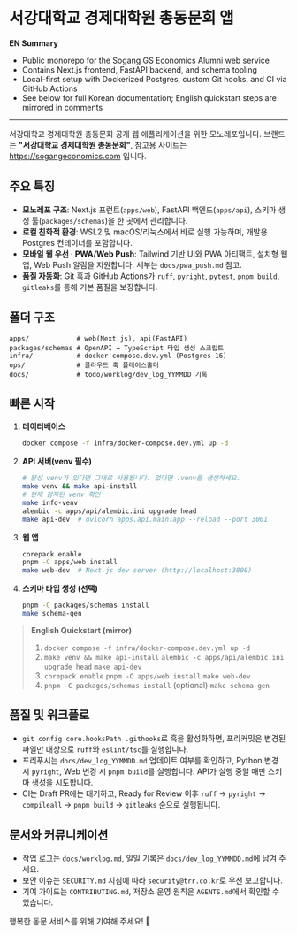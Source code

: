 # 서강대학교 경제대학원 총동문회 앱

**EN Summary**
- Public monorepo for the Sogang GS Economics Alumni web service
- Contains Next.js frontend, FastAPI backend, and schema tooling
- Local-first setup with Dockerized Postgres, custom Git hooks, and CI via GitHub Actions
- See below for full Korean documentation; English quickstart steps are mirrored in comments

---

서강대학교 경제대학원 총동문회 공개 웹 애플리케이션을 위한 모노레포입니다. 브랜드는 **"서강대학교 경제대학원 총동문회"**, 참고용 사이트는 https://sogangeconomics.com 입니다.

## 주요 특징
- **모노레포 구조**: Next.js 프런트(`apps/web`), FastAPI 백엔드(`apps/api`), 스키마 생성 툴(`packages/schemas`)을 한 곳에서 관리합니다.
- **로컬 친화적 환경**: WSL2 및 macOS/리눅스에서 바로 실행 가능하며, 개발용 Postgres 컨테이너를 포함합니다.
- **모바일 웹 우선 · PWA/Web Push**: Tailwind 기반 UI와 PWA 아티팩트, 설치형 웹앱, Web Push 알림을 지원합니다. 세부는 `docs/pwa_push.md` 참고.
- **품질 자동화**: Git 훅과 GitHub Actions가 `ruff`, `pyright`, `pytest`, `pnpm build`, `gitleaks`를 통해 기본 품질을 보장합니다.

## 폴더 구조
```
apps/            # web(Next.js), api(FastAPI)
packages/schemas # OpenAPI → TypeScript 타입 생성 스크립트
infra/           # docker-compose.dev.yml (Postgres 16)
ops/             # 클라우드 훅 플레이스홀더
docs/            # todo/worklog/dev_log_YYMMDD 기록
```

## 빠른 시작
1. **데이터베이스**
   ```bash
   docker compose -f infra/docker-compose.dev.yml up -d
   ```
2. **API 서버(venv 필수)**
    ```bash
   # 활성 venv가 있다면 그대로 사용됩니다. 없다면 .venv를 생성하세요.
   make venv && make api-install
   # 현재 감지된 venv 확인
   make info-venv
    alembic -c apps/api/alembic.ini upgrade head
    make api-dev  # uvicorn apps.api.main:app --reload --port 3001
    ```
3. **웹 앱**
   ```bash
   corepack enable
   pnpm -C apps/web install
   make web-dev  # Next.js dev server (http://localhost:3000)
   ```
4. **스키마 타입 생성 (선택)**
   ```bash
   pnpm -C packages/schemas install
   make schema-gen
   ```

> **English Quickstart (mirror)**
> 1. `docker compose -f infra/docker-compose.dev.yml up -d`
> 2. `make venv && make api-install`
>    `alembic -c apps/api/alembic.ini upgrade head`
>    `make api-dev`
> 3. `corepack enable`
>    `pnpm -C apps/web install`
>    `make web-dev`
> 4. `pnpm -C packages/schemas install` (optional)
>    `make schema-gen`

## 품질 및 워크플로
- `git config core.hooksPath .githooks`로 훅을 활성화하면, 프리커밋은 변경된 파일만 대상으로 `ruff`와 `eslint/tsc`를 실행합니다.
- 프리푸시는 `docs/dev_log_YYMMDD.md` 업데이트 여부를 확인하고, Python 변경 시 `pyright`, Web 변경 시 `pnpm build`를 실행합니다. API가 실행 중일 때만 스키마 생성을 시도합니다.
- CI는 Draft PR에는 대기하고, Ready for Review 이후 `ruff` → `pyright` → `compileall` → `pnpm build` → `gitleaks` 순으로 실행됩니다.

## 문서와 커뮤니케이션
- 작업 로그는 `docs/worklog.md`, 일일 기록은 `docs/dev_log_YYMMDD.md`에 남겨 주세요.
- 보안 이슈는 `SECURITY.md` 지침에 따라 `security@trr.co.kr`로 우선 보고합니다.
- 기여 가이드는 `CONTRIBUTING.md`, 저장소 운영 원칙은 `AGENTS.md`에서 확인할 수 있습니다.

행복한 동문 서비스를 위해 기여해 주세요! 🙌
